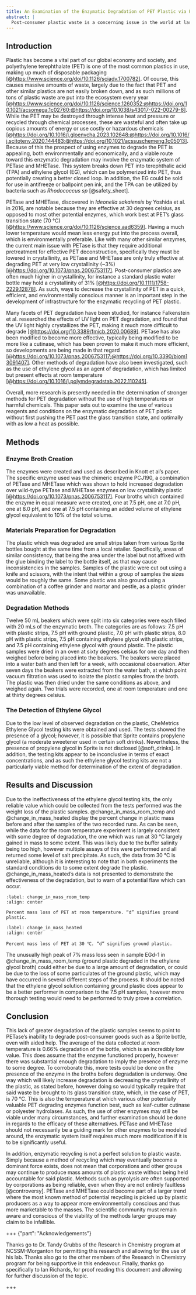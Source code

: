```yaml
---
title: An Examination of the Enzymatic Degradation of PET Plastic via PETase and MHETase
abstract: |
  Post-consumer plastic waste is a concerning issue in the world at large, and polyethylene terephthalate (PET) plastic is a key contributor of that waste. In 2016, Yoshida et al. discovered a system of enzymes, PETase and MHETase, in the bacteria *Ideonella* *sakaiensis*, which they claimed could degrade PET plastic. While true, this degradation only truly affects lower crystallinity PET (in the range of 2-3%), which is well below the crystallinity in which most PET plastic that is sold (a typical PET water bottle may be 31%). As such, while the surface of the plastic waste may be degraded, the core of the plastic tends to hold strong unless it is first melted into lower crystalline plastic. This study used a chimera of the two enzymes, developed by Knott et al., with the initial goal of testing various conditions for degradation. This work finds that these enzymes have a limited effect on the degradation of un-modified post-consumer PET plastic. While a minor increase in efficiency can be found in a solution which contains ethylene glycol, the rate of degradation is miniscule regardless.
---
```


## Introduction

Plastic has become a vital part of our global economy and society, and polyethylene terephthalate (PET) is one of the most common plastics in use, making up much of disposable packaging [@https://www.science.org/doi/10.1126/sciadv.1700782]. Of course, this causes massive amounts of waste, largely due to the fact that PET and other similar plastics are not easily broken down, and as such millions of tons of plastic waste are put into the ecosystem every year [@https://www.science.org/doi/10.1126/science.1260352;@https://doi.org/10.1021/acsomega.1c02760;@https://doi.org/10.1038/s43017-022-00279-8]. While the PET may be destroyed through intense heat and pressure or recycled through chemical processes, these are wasteful and often take up copious amounts of energy or use costly or hazardous chemicals [@https://doi.org/10.1016/j.gloenvcha.2023.102648;@https://doi.org/10.1016/j.scitotenv.2020.144483;@https://doi.org/10.1021/acssuschemeng.1c05013]. Because of this the prospect of using enzymes to degrade the PET is appealing, both environmentally and economically, and a viable route toward this enzymatic degradation may involve the enzymatic system of PETase and MHETase. This system breaks down PET into terephthalic acid (TPA) and ethylene glycol (EG), which can be polymerized into PET, thus potentially creating a better closed loop. In addition, the EG could be sold for use in antifreeze or ballpoint pen ink, and the TPA can be utilized by bacteria such as *Rhodococcus sp* [@safety_sheet].

PETase and MHETase, discovered in *Ideonella sakaiensis* by Yoshida et al. in 2016, are notable because they are effective at 30 degrees celsius, as opposed to most other potential enzymes, which work best at PET’s glass transition state (70 ℃) [@https://www.science.org/doi/10.1126/science.aad6359]. Having a much lower temperature would mean less energy put into the process overall, which is environmentally preferable. Like with many other similar enzymes, the current main issue with PETase is that they require additional pretreatment for effective PET deconstruction, specifically they must be lowered in crystallinity, as PETase and MHETase are only truly effective at degrading PET at very low crystallinity (\~3%) [@https://doi.org/10.1073/pnas.2006753117]. Post-consumer plastics are often much higher in crystallinity, for instance a standard plastic water bottle may hold a crystallinity of 31% [@https://doi.org/10.1111/1758-2229.12878]. As such, ways to decrease the crystallinity of PET in a quick, efficient, and environmentally conscious manner is an important step in the development of infrastructure for the enzymatic recycling of PET plastic. 

Many facets of PET degradation have been studied, for instance Falkenstein et al. researched the effects of UV light on PET degradation, and found that the UV light highly crystallizes the PET, making it much more difficult to degrade [@https://doi.org/10.3389/fmicb.2020.00689]. PETase has also been modified to become more effective, typically being modified to be more like a cutinase, which has been proven to make it much more efficient, so developments are being made in that regard [@https://doi.org/10.1073/pnas.2006753117;@https://doi.org/10.3390/biom13091407]. Other methods of degradation have also been investigated, such as the use of ethylene glycol as an agent of degradation, which has limited but present effects at room temperature [@https://doi.org/10.1016/j.polymdegradstab.2022.110245].   

Overall, more research is presently needed in the determination of stronger methods for PET degradation without the use of high temperatures or harmful chemicals. This paper sets out to examine the use of various reagents and conditions on the enzymatic degradation of PET plastic without first pushing the PET past the glass transition state, and optimally with as low a heat as possible.

## Methods

### Enzyme Broth Creation
The enzymes were created and used as described in Knott et al’s paper. The specific enzyme used was the chimeric enzyme PCJ190, a combination of PETase and MHETase which was shown to hold increased degradation over wild-type PETase and MHETase enzymes on low crystallinity plastic [@https://doi.org/10.1073/pnas.2006753117]. Four broths which contained the enzyme in equal measure were created, one at 7.5 pH, one at 7.0 pH, one at 8.0 pH, and one at 7.5 pH containing an added volume of ethylene glycol equivalent to 10% of the total volume.   
### Materials Preparation for Degradation 
The plastic which was degraded are small strips taken from various Sprite bottles bought at the same time from a local retailer. Specifically, areas of similar consistency, that being the area under the label but not affixed with the glue binding the label to the bottle itself, as that may cause inconsistencies in the samples. Samples of the plastic were cut out using a knife and scissors, with the intent that within a group of samples the sizes would be roughly the same. Some plastic was also ground using a combination of a coffee grinder and mortar and pestle, as a plastic grinder was unavailable.   
### Degradation Methods
Twelve 50 mL beakers which were split into six categories were each filled with 20 mLs of the enzymatic broth. The categories are as follows: 7.5 pH with plastic strips, 7.5 pH with ground plastic, 7.0 pH with plastic strips, 8.0 pH with plastic strips, 7.5 pH containing ethylene glycol with plastic strips, and 7.5 pH containing ethylene glycol with ground plastic. The plastic samples were dried in an oven at sixty degrees celsius for one day and then weighed before being placed into the beakers. The beakers were placed into a water bath and then left for a week, with occasional observation. After seven days the beakers were extracted from the water bath, at which point vacuum filtration was used to isolate the plastic samples from the broth. The plastic was then dried under the same conditions as above, and weighed again. Two trials were recorded, one at room temperature and one at thirty degrees celsius.   
### The Detection of Ethylene Glycol
Due to the low level of observed degradation on the plastic, CheMetrics Ethylene Glycol testing kits were obtained and used. The tests showed the presence of a glycol; however, it is possible that Sprite contains propylene glycol (a moderate sweetener used in certain soft drinks). Nevertheless, the presence of propylene glycol in Sprite is not disclosed [@soft_drinks]. In addition, the testing kits appear to be inconclusive in terms of exact concentrations, and as such the ethylene glycol testing kits are not a particularly viable method for determination of the extent of degradation.

## Results and Discussion

Due to the ineffectiveness of the ethylene glycol testing kits, the only reliable value which could be collected from the tests performed was the weight loss of the plastic samples.  @change_in_mass_room_temp and @change_in_mass_heated display the percent change in plastic mass before and after the samples of the two recorded runs. As can be seen, while the data for the room temperature experiment is largely consistent with some degree of degradation, the one which was run at 30 ℃ largely gained in mass to some extent. This was likely due to the buffer salinity being too high, however multiple assays of this were performed and all returned some level of salt precipitate. As such, the data from 30 ℃ is unreliable, although it is interesting to note that in both experiments the standard conditions do to some extent degrade the plastic. @change_in_mass_heated’s data is not presented to demonstrate the effectiveness of the degradation, but to warn of a potential flaw which can occur. 

```{figure} images/Percent Change In Mass 20 ℃.svg
:label: change_in_mass_room_temp
:align: center

Percent mass loss of PET at room temperature. “d” signifies ground plastic. 
```

```{figure} images/Percent Change In Mass 30 ℃.svg
:label: change_in_mass_heated
:align: center

Percent mass loss of PET at 30 ℃. “d” signifies ground plastic.
```

The unusually high peak of 7% mass loss seen in sample EGd-1 in @change_in_mass_room_temp (ground plastic degraded in the ethylene glycol broth) could either be due to a large amount of degradation, or could be due to the loss of some particulates of the ground plastic, which may have occurred in several different steps of the process. It should be noted that the ethylene glycol solution containing ground plastic does appear to be a better performer in comparison to the 7.5 pH samples, however more thorough testing would need to be performed to truly prove a correlation. 


## Conclusion

This lack of greater degradation of the plastic samples seems to point to PETase’s inability to degrade post-consumer goods such as a Sprite bottle, even with aided help. The average of the data collected at room temperature is 0.66% degradation of the bottle, which is an incredibly low value. This does assume that the enzyme functioned properly, however there was substantial enough degradation to imply the presence of enzyme to some degree. To corroborate this, more tests could be done on the presence of the enzyme in the broths before degradation is underway. One way which will likely increase degradation is decreasing the crystallinity of the plastic, as stated before, however doing so would typically require that said waste be brought to its glass transition state, which, in the case of PET, is 70 ℃. This is also the temperature at which various other potentially valuable PET degrading enzymes function best, such as leaf-cutter cutinase or polyester hydrolases. As such, the use of other enzymes may still be viable under many circumstances, and further examination should be done in regards to the efficacy of these alternatives. PETase and MHETase should not necessarily be a guiding mark for other enzymes to be modeled around, the enzymatic system itself requires much more modification if it is to be significantly useful.   

In addition, enzymatic recycling is not a perfect solution to plastic waste. Simply because a method of recycling which may eventually become a dominant force exists, does not mean that corporations and other groups may continue to produce mass amounts of plastic waste without being held accountable for said plastic. Methods such as pyrolysis are often supported by corporations as being reliable, even when they are not entirely faultless [@controversy]. PETase and MHETase could become part of a larger trend where the most known method of potential recycling is picked up by plastic producers as a way to appear more environmentally conscious and thus more marketable to the masses. The scientific community must remain aware and conscious of the viability of the methods larger groups may claim to be infallible. 

+++ {"part": "Acknowledgements"}

Thanks go to Dr. Tandy Grubbs of the Research in Chemistry program at NCSSM-Morganton for permitting this research and allowing for the use of his lab. Thanks also go to the other members of the Research in Chemistry program for being supportive in this endeavour. Finally, thanks go specifically to Ian Richards, for proof reading this document and allowing for further discussion of the topic.

+++

